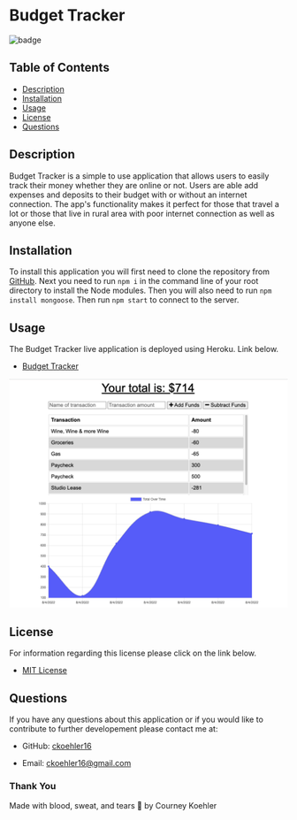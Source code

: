 # Budget Tracker

![badge](https://img.shields.io/badge/License-MIT-green.svg)

## Table of Contents
- [Description](#description)
- [Installation](#installation)
- [Usage](#usage)
- [License](#license)
- [Questions](#questions)

## Description

Budget Tracker is a simple to use application that allows users to easily track their money whether they are online or not. Users are able add expenses and deposits to their budget with or without an internet connection. The app's functionality makes it perfect for those that travel a lot or those that live in rural area with poor internet connection as well as anyone else.

## Installation

To install this application you will first need to clone the repository from [GitHub](https://github.com/ckoehler16/budget-tracker). Next you need to run `npm i` in the command line of your root directory to install the Node modules. Then you will also need to run `npm install mongoose`. Then run `npm start` to connect to the server.

## Usage

The Budget Tracker live application is deployed using Heroku. Link below.

- [Budget Tracker](https://secret-dawn-73187.herokuapp.com/)

![Website Screenshot](/public/images/Screen%20Shot%202022-08-04%20at%2012.25.55%20AM.png)

## License

For information regarding this license please click on the link below.

- [MIT License](https://choosealicense.com/licenses/mit/)

## Questions

If you have any questions about this application or if you would like to contribute to further developement please contact me at:

- GitHub: [ckoehler16](https://github.com/ckoehler16)

- Email: ckoehler16@gmail.com

### Thank You

Made with blood, sweat, and tears :hot_face: by Courney Koehler
